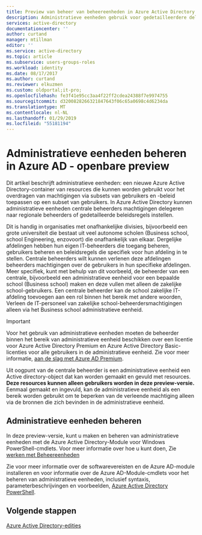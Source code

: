 ```yaml
---
title: Preview van beheer van beheereenheden in Azure Active Directory
description: Administratieve eenheden gebruik voor gedetailleerdere delegatie van machtigingen in Azure Active Directory
services: active-directory
documentationcenter: ''
author: curtand
manager: mtillman
editor: ''
ms.service: active-directory
ms.topic: article
ms.subservice: users-groups-roles
ms.workload: identity
ms.date: 08/17/2017
ms.author: curtand
ms.reviewer: elkuzmen
ms.custom: oldportal;it-pro;
ms.openlocfilehash: fe3f41e95cc3aa4f22ff2cdea24388f7e9974755
ms.sourcegitcommit: d3200828266321847643f06c65a0698c4d6234da
ms.translationtype: MT
ms.contentlocale: nl-NL
ms.lasthandoff: 01/29/2019
ms.locfileid: "55181194"
---
```

# <a name="administrative-units-management-in-azure-ad---public-preview"></a>Administratieve eenheden beheren in Azure AD - openbare preview
Dit artikel beschrijft administratieve eenheden: een nieuwe Azure Active Directory-container van resources die kunnen worden gebruikt voor het overdragen van machtigingen via subsets van gebruikers en -beleid toepassen op een subset van gebruikers. In Azure Active Directory kunnen administratieve eenheden centrale beheerders machtigingen delegeren naar regionale beheerders of gedetailleerde beleidsregels instellen.

Dit is handig in organisaties met onafhankelijke divisies, bijvoorbeeld een grote universiteit die bestaat uit veel autonome scholen (Business school, school Engineering, enzovoort) die onafhankelijk van elkaar. Dergelijke afdelingen hebben hun eigen IT-beheerders die toegang beheren, gebruikers beheren en beleidsregels die specifiek voor hun afdeling in te stellen. Centrale beheerders wilt kunnen verlenen deze afdelingen beheerders machtigingen over de gebruikers in hun specifieke afdelingen. Meer specifiek, kunt met behulp van dit voorbeeld, de beheerder van een centrale, bijvoorbeeld een administratieve eenheid voor een bepaalde school (Business school) maken en deze vullen met alleen de zakelijke school-gebruikers. Een centrale beheerder kan de school zakelijke IT-afdeling toevoegen aan een rol binnen het bereik met andere woorden, Verleen de IT-personeel van zakelijke school-beheerdersmachtigingen alleen via het Business school administratieve eenheid.

> [!IMPORTANT]
> Voor het gebruik van administratieve eenheden moeten de beheerder binnen het bereik van administratieve eenheid beschikken over een licentie voor Azure Active Directory Premium en Azure Active Directory Basic-licenties voor alle gebruikers in de administratieve eenheid. Zie voor meer informatie, [aan de slag met Azure AD Premium](../fundamentals/active-directory-get-started-premium.md).
>


Uit oogpunt van de centrale beheerder is een administratieve eenheid een Active directory-object dat kan worden gemaakt en gevuld met resources. **Deze resources kunnen alleen gebruikers worden in deze preview-versie.** Eenmaal gemaakt en ingevuld, kan de administratieve eenheid als een bereik worden gebruikt om te beperken van de verleende machtiging alleen via de bronnen die zich bevinden in de administratieve eenheid.

## <a name="managing-administrative-units"></a>Administratieve eenheden beheren
In deze preview-versie, kunt u maken en beheren van administratieve eenheden met de Azure Active Directory-Module voor Windows PowerShell-cmdlets. Voor meer informatie over hoe u kunt doen, Zie [werken met Beheereenheden](https://docs.microsoft.com/powershell/azure/active-directory/working-with-administrative-units?view=azureadps-2.0)

Zie voor meer informatie over de softwarevereisten en de Azure AD-module installeren en voor informatie over de Azure AD-Module-cmdlets voor het beheren van administratieve eenheden, inclusief syntaxis, parameterbeschrijvingen en voorbeelden, [Azure Active Directory PowerShell](https://docs.microsoft.com/powershell/azure/active-directory/overview?view=azureadps-2.0).

## <a name="next-steps"></a>Volgende stappen
[Azure Active Directory-edities](../fundamentals/active-directory-whatis.md)
